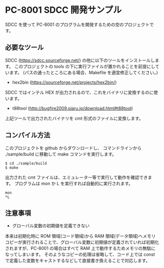 # PC-8001 SDCC 開発サンプル

SDCC を使って PC-8001 のプログラムを開発するための空のプロジェクトです。

## 必要なツール

SDCC (https://sdcc.sourceforge.net/) の他に以下のツールをインストールします。
このプロジェクトの tools の下に実行ファイルが置かれることを前提にしています。
(パスの通ったところにある場合、Makefile を適宜修正してください。)

- hex2bin (https://sourceforge.net/projects/hex2bin/)

SDCC ではインテル HEX が出力されるので、これをバイナリに変換するのに使います。

- t88tool (http://bugfire2009.ojaru.jp/download.html#t88tool)

上記ツールで出力されたバイナリを cmt 形式のファイルに変換します。

## コンパイル方法

このプロジェクトを github からダウンロードし、
コマンドラインから ./sample/build に移動して make コマンドを実行します。

```
$ cd ./sample/build
$ make
```

出力された cmt ファイルは、エミュレーター等で実行して動作を確認できます。
プログラムは mon か L を実行すれば自動的に実行されます。

```
mon
*L
```

## 注意事項

- グローバル変数の初期値を定義できない

本来は初期化時に ROM 領域(コード領域)から RAM 領域(データ領域)へメモリコピーが実行されることで、グローバル変数に初期値が定義されていれば初期化されますが、PC-8001 の場合はすべて RAM 上で動作するためメモリの無駄になってしまいます。
そのようなコピーの処理は省略して、コード上では const で定義した変数をキャストするなどして直接書き換えることで対応します。
